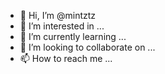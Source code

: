 - 👋 Hi, I’m @mintztz
- 👀 I’m interested in ...
- 🌱 I’m currently learning ...
- 💞️ I’m looking to collaborate on ...
- 📫 How to reach me ...

<!---
mintztz/mintztz is a ✨ special ✨ repository because its `README.md` (this file) appears on your GitHub profile.
You can click the Preview link to take a look at your changes.
--->
